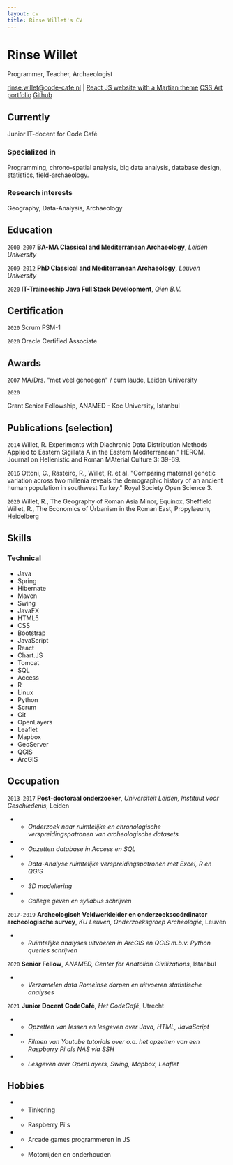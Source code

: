 ```yaml
---
layout: cv
title: Rinse Willet's CV
---
```

# Rinse Willet
Programmer, Teacher, Archaeologist

<div id="webaddress">
<a href="rinse.willet@code-cafe.nl">rinse.willet@code-cafe.nl</a>
| <a href="https://spacedashboard.top/">React JS website with a Martian theme</a>
  <a href="https://rinse-css-art-portfolio.web.app/">CSS Art portfolio</a>
  <a href="https://github.com/RinseWillet">Github</a>
</div>


## Currently

Junior IT-docent for Code Café

### Specialized in

Programming, chrono-spatial analysis, big data analysis, database design, statistics, field-archaeology.

### Research interests

Geography, Data-Analysis, Archaeology

## Education

`2000-2007`
**BA-MA Classical and Mediterranean Archaeology**, *Leiden University*

`2009-2012`
**PhD Classical and Mediterranean Archaeology**, *Leuven University*

`2020`
**IT-Traineeship Java Full Stack Development**, *Qien B.V.*

## Certification

`2020`
Scrum PSM-1

`2020`
Oracle Certified Associate

## Awards

`2007`
MA/Drs. "met veel genoegen" / cum laude, Leiden University

`2020`

Grant Senior Fellowship, ANAMED - Koc University, Istanbul

## Publications (selection)

`2014`
Willet, R. Experiments with Diachronic Data Distribution Methods Applied to Eastern Sigillata A in the Eastern Mediterranean." HEROM. Journal on Hellenistic and Roman MAterial Culture 3: 39-69.

`2016`
Ottoni, C., Rasteiro, R., Willet, R. et al. "Comparing maternal genetic variation across two millenia reveals the demographic history of an ancient human population in southwest Turkey." Royal Society Open Science 3.

`2020`
Willet, R., The Geography of Roman Asia Minor, Equinox, Sheffield
Willet, R., The Economics of Urbanism in the Roman East, Propylaeum, Heidelberg

## Skills
### Technical
- Java
- Spring
- Hibernate
- Maven
- Swing
- JavaFX
- HTML5
- CSS
- Bootstrap
- JavaScript
- React
- Chart.JS
- Tomcat
- SQL
- Access
- R
- Linux
- Python
- Scrum
- Git
- OpenLayers
- Leaflet
- Mapbox
- GeoServer
- QGIS
- ArcGIS

## Occupation

`2013-2017`
**Post-doctoraal onderzoeker**, *Universiteit Leiden, Instituut voor Geschiedenis*, Leiden
- - *Onderzoek naar ruimtelijke en chronologische verspreidingspatronen van archeologische datasets*
- - *Opzetten database in Access en SQL*
- - *Data-Analyse ruimtelijke verspreidingspatronen met Excel, R en QGIS*
- - *3D modellering*
- - *College geven en syllabus schrijven*

`2017-2019`
**Archeologisch Veldwerkleider en onderzoekscoördinator archeologische survey**, *KU Leuven, Onderzoeksgroep Archeologie*, Leuven
- - *Ruimtelijke analyses uitvoeren in ArcGIS en QGIS m.b.v. Python queries schrijven*

`2020`
**Senior Fellow**, *ANAMED, Center for Anatolian Civilizations*, Istanbul
- - *Verzamelen data Romeinse dorpen en uitvoeren statistische analyses*

`2021`
**Junior Docent CodeCafé**, *Het CodeCafé*, Utrecht
- - *Opzetten van lessen en lesgeven over Java, HTML, JavaScript*
- - *Filmen van Youtube tutorials over o.a. het opzetten van een Raspberry Pi als NAS via SSH*
- - *Lesgeven over OpenLayers, Swing, Mapbox, Leaflet*

## Hobbies

- - Tinkering
- - Raspberry Pi's
- - Arcade games programmeren in JS
- - Motorrijden en onderhouden

<!-- ### Footer

Last updated: May 2013 -->



